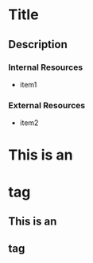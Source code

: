 # Title

## Description


### Internal Resources
* item1

### External Resources
* item2

# This is an <h1> tag
## This is an <h2> tag
